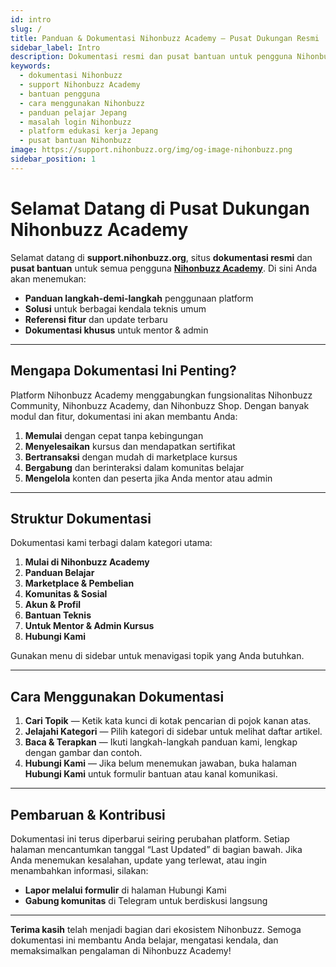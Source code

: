 ```yaml
---
id: intro
slug: /
title: Panduan & Dokumentasi Nihonbuzz Academy – Pusat Dukungan Resmi
sidebar_label: Intro
description: Dokumentasi resmi dan pusat bantuan untuk pengguna Nihonbuzz Academy. Temukan panduan teknis, solusi masalah umum, serta dokumentasi fitur platform.
keywords:
  - dokumentasi Nihonbuzz
  - support Nihonbuzz Academy
  - bantuan pengguna
  - cara menggunakan Nihonbuzz
  - panduan pelajar Jepang
  - masalah login Nihonbuzz
  - platform edukasi kerja Jepang
  - pusat bantuan Nihonbuzz
image: https://support.nihonbuzz.org/img/og-image-nihonbuzz.png
sidebar_position: 1
---
```


# Selamat Datang di Pusat Dukungan Nihonbuzz Academy

Selamat datang di **support.nihonbuzz.org**, situs **dokumentasi resmi** dan **pusat bantuan** untuk semua pengguna **[Nihonbuzz Academy](https://academy.nihonbuzz.org/)**. Di sini Anda akan menemukan:

- **Panduan langkah-demi-langkah** penggunaan platform  
- **Solusi** untuk berbagai kendala teknis umum  
- **Referensi fitur** dan update terbaru  
- **Dokumentasi khusus** untuk mentor & admin

---

## Mengapa Dokumentasi Ini Penting?

Platform Nihonbuzz Academy menggabungkan fungsionalitas Nihonbuzz Community, Nihonbuzz Academy, dan Nihonbuzz Shop. Dengan banyak modul dan fitur, dokumentasi ini akan membantu Anda:

1. **Memulai** dengan cepat tanpa kebingungan  
2. **Menyelesaikan** kursus dan mendapatkan sertifikat  
3. **Bertransaksi** dengan mudah di marketplace kursus  
4. **Bergabung** dan berinteraksi dalam komunitas belajar  
5. **Mengelola** konten dan peserta jika Anda mentor atau admin  

---

## Struktur Dokumentasi

Dokumentasi kami terbagi dalam kategori utama:

1. **Mulai di Nihonbuzz Academy**  
2. **Panduan Belajar**  
3. **Marketplace & Pembelian**  
4. **Komunitas & Sosial**  
5. **Akun & Profil**  
6. **Bantuan Teknis**  
7. **Untuk Mentor & Admin Kursus**  
8. **Hubungi Kami**

Gunakan menu di sidebar untuk menavigasi topik yang Anda butuhkan.

---

## Cara Menggunakan Dokumentasi

1. **Cari Topik** — Ketik kata kunci di kotak pencarian di pojok kanan atas.  
2. **Jelajahi Kategori** — Pilih kategori di sidebar untuk melihat daftar artikel.  
3. **Baca & Terapkan** — Ikuti langkah-langkah panduan kami, lengkap dengan gambar dan contoh.  
4. **Hubungi Kami** — Jika belum menemukan jawaban, buka halaman **Hubungi Kami** untuk formulir bantuan atau kanal komunikasi.

---

## Pembaruan & Kontribusi

Dokumentasi ini terus diperbarui seiring perubahan platform. Setiap halaman mencantumkan tanggal “Last Updated” di bagian bawah. Jika Anda menemukan kesalahan, update yang terlewat, atau ingin menambahkan informasi, silakan:

- **Lapor melalui formulir** di halaman Hubungi Kami  
- **Gabung komunitas** di Telegram untuk berdiskusi langsung

---

**Terima kasih** telah menjadi bagian dari ekosistem Nihonbuzz. Semoga dokumentasi ini membantu Anda belajar, mengatasi kendala, dan memaksimalkan pengalaman di Nihonbuzz Academy!
